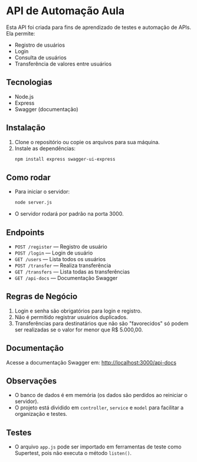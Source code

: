 # API de Automação Aula

Esta API foi criada para fins de aprendizado de testes e automação de APIs. Ela permite:
- Registro de usuários
- Login
- Consulta de usuários
- Transferência de valores entre usuários

## Tecnologias
- Node.js
- Express
- Swagger (documentação)

## Instalação

1. Clone o repositório ou copie os arquivos para sua máquina.
2. Instale as dependências:
   ```bash
   npm install express swagger-ui-express
   ```

## Como rodar

- Para iniciar o servidor:
  ```bash
  node server.js
  ```
- O servidor rodará por padrão na porta 3000.

## Endpoints

- `POST /register` — Registro de usuário
- `POST /login` — Login de usuário
- `GET /users` — Lista todos os usuários
- `POST /transfer` — Realiza transferência
- `GET /transfers` — Lista todas as transferências
- `GET /api-docs` — Documentação Swagger

## Regras de Negócio

1. Login e senha são obrigatórios para login e registro.
2. Não é permitido registrar usuários duplicados.
3. Transferências para destinatários que não são "favorecidos" só podem ser realizadas se o valor for menor que R$ 5.000,00.

## Documentação

Acesse a documentação Swagger em: [http://localhost:3000/api-docs](http://localhost:3000/api-docs)

## Observações
- O banco de dados é em memória (os dados são perdidos ao reiniciar o servidor).
- O projeto está dividido em `controller`, `service` e `model` para facilitar a organização e testes.

## Testes
- O arquivo `app.js` pode ser importado em ferramentas de teste como Supertest, pois não executa o método `listen()`.

